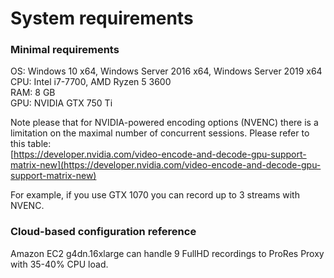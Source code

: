 # System requirements

### Minimal requirements

OS: Windows 10 x64, Windows Server 2016 x64, Windows Server 2019 x64\
CPU: Intel i7-7700, AMD Ryzen 5 3600\
RAM: 8 GB\
GPU: NVIDIA GTX 750 Ti

Note please that for NVIDIA-powered encoding options (NVENC) there is a limitation on the maximal number of concurrent sessions. Please refer to this table:\
[https://developer.nvidia.com/video-encode-and-decode-gpu-support-matrix-new](https://developer.nvidia.com/video-encode-and-decode-gpu-support-matrix-new)

For example, if you use GTX 1070 you can record up to 3 streams with NVENC.

### Cloud-based configuration reference

Amazon EC2 g4dn.16xlarge can handle 9 FullHD recordings to ProRes Proxy with 35-40% CPU load.
